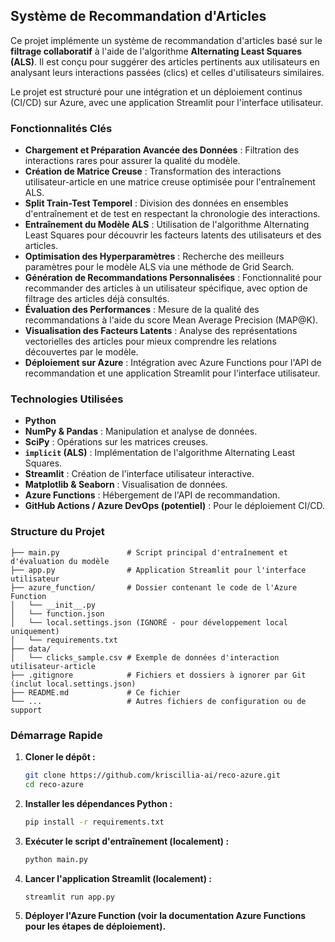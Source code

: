 
## Système de Recommandation d'Articles

Ce projet implémente un système de recommandation d'articles basé sur le **filtrage collaboratif** à l'aide de l'algorithme **Alternating Least Squares (ALS)**. Il est conçu pour suggérer des articles pertinents aux utilisateurs en analysant leurs interactions passées (clics) et celles d'utilisateurs similaires.

Le projet est structuré pour une intégration et un déploiement continus (CI/CD) sur Azure, avec une application Streamlit pour l'interface utilisateur.

### Fonctionnalités Clés

  * **Chargement et Préparation Avancée des Données** : Filtration des interactions rares pour assurer la qualité du modèle.
  * **Création de Matrice Creuse** : Transformation des interactions utilisateur-article en une matrice creuse optimisée pour l'entraînement ALS.
  * **Split Train-Test Temporel** : Division des données en ensembles d'entraînement et de test en respectant la chronologie des interactions.
  * **Entraînement du Modèle ALS** : Utilisation de l'algorithme Alternating Least Squares pour découvrir les facteurs latents des utilisateurs et des articles.
  * **Optimisation des Hyperparamètres** : Recherche des meilleurs paramètres pour le modèle ALS via une méthode de Grid Search.
  * **Génération de Recommandations Personnalisées** : Fonctionnalité pour recommander des articles à un utilisateur spécifique, avec option de filtrage des articles déjà consultés.
  * **Évaluation des Performances** : Mesure de la qualité des recommandations à l'aide du score Mean Average Precision (MAP@K).
  * **Visualisation des Facteurs Latents** : Analyse des représentations vectorielles des articles pour mieux comprendre les relations découvertes par le modèle.
  * **Déploiement sur Azure** : Intégration avec Azure Functions pour l'API de recommandation et une application Streamlit pour l'interface utilisateur.

### Technologies Utilisées

  * **Python**
  * **NumPy & Pandas** : Manipulation et analyse de données.
  * **SciPy** : Opérations sur les matrices creuses.
  * **`implicit` (ALS)** : Implémentation de l'algorithme Alternating Least Squares.
  * **Streamlit** : Création de l'interface utilisateur interactive.
  * **Matplotlib & Seaborn** : Visualisation de données.
  * **Azure Functions** : Hébergement de l'API de recommandation.
  * **GitHub Actions / Azure DevOps (potentiel)** : Pour le déploiement CI/CD.

### Structure du Projet

```
├── main.py               # Script principal d'entraînement et d'évaluation du modèle
├── app.py                # Application Streamlit pour l'interface utilisateur
├── azure_function/       # Dossier contenant le code de l'Azure Function
│   └── __init__.py
│   └── function.json
│   └── local.settings.json (IGNORÉ - pour développement local uniquement)
│   └── requirements.txt
├── data/
│   └── clicks_sample.csv # Exemple de données d'interaction utilisateur-article
├── .gitignore            # Fichiers et dossiers à ignorer par Git (inclut local.settings.json)
├── README.md             # Ce fichier
└── ...                   # Autres fichiers de configuration ou de support
```

### Démarrage Rapide

1.  **Cloner le dépôt :**
    ```bash
    git clone https://github.com/kriscillia-ai/reco-azure.git
    cd reco-azure
    ```
2.  **Installer les dépendances Python :**
    ```bash
    pip install -r requirements.txt
    ```
3.  **Exécuter le script d'entraînement (localement) :**
    ```bash
    python main.py
    ```
4.  **Lancer l'application Streamlit (localement) :**
    ```bash
    streamlit run app.py
    ```
5.  **Déployer l'Azure Function (voir la documentation Azure Functions pour les étapes de déploiement).**
